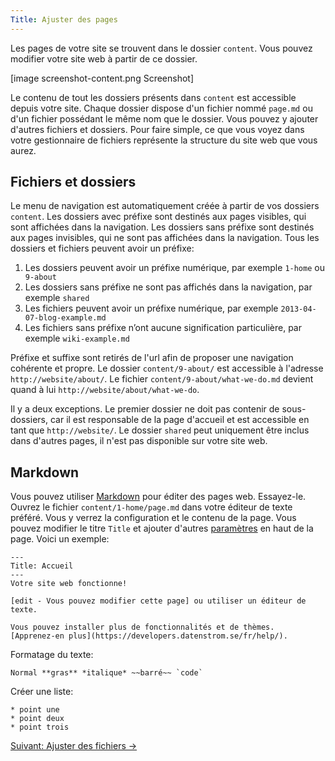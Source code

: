 ```yaml
---
Title: Ajuster des pages
---
```

Les pages de votre site se trouvent dans le dossier `content`. Vous pouvez modifier votre site web à partir de ce dossier.

[image screenshot-content.png Screenshot]

Le contenu de tout les dossiers présents dans `content` est accessible depuis votre site. Chaque dossier dispose d'un fichier nommé `page.md` ou d'un fichier possédant le même nom que le dossier. Vous pouvez y ajouter d'autres fichiers et dossiers. Pour faire simple, ce que vous voyez dans votre gestionnaire de fichiers représente la structure du site web que vous aurez.

## Fichiers et dossiers

Le menu de navigation est automatiquement créée à partir de vos dossiers `content`. Les dossiers avec préfixe sont destinés aux pages visibles, qui sont affichées dans la navigation. Les dossiers sans préfixe sont destinés aux pages invisibles, qui ne sont pas affichées dans la navigation. Tous les dossiers et fichiers peuvent avoir un préfixe:

1. Les dossiers peuvent avoir un préfixe numérique, par exemple `1-home` ou` 9-about`
2. Les dossiers sans préfixe ne sont pas affichés dans la navigation, par exemple `shared`
3. Les fichiers peuvent avoir un préfixe numérique, par exemple `2013-04-07-blog-example.md`
4. Les fichiers sans préfixe n’ont aucune signification particulière, par exemple `wiki-example.md`

Préfixe et suffixe sont retirés de l'url afin de proposer une navigation cohérente et propre. Le dossier `content/9-about/` est accessible à l'adresse `http://website/about/`. Le fichier `content/9-about/what-we-do.md` devient quand à lui `http://website/about/what-we-do`. 

Il y a deux exceptions. Le premier dossier ne doit pas contenir de sous-dossiers, car il est responsable de la page d'accueil et est accessible en tant que `http://website/`. Le dossier `shared` peut uniquement être inclus dans d'autres pages, il n'est pas disponible sur votre site web.

## Markdown

Vous pouvez utiliser [Markdown](markdown-cheat-sheet) pour éditer des pages web. Essayez-le. Ouvrez le fichier `content/1-home/page.md` dans votre éditeur de texte préféré. Vous y verrez la configuration et le contenu de la page. Vous pouvez modifier le titre `Title` et ajouter d'autres [paramètres](markdown-cheat-sheet#paramètres) en haut de la page. Voici un exemple:

    ---
    Title: Accueil
    ---
    Votre site web fonctionne!
    
    [edit - Vous pouvez modifier cette page] ou utiliser un éditeur de texte.
    
    Vous pouvez installer plus de fonctionnalités et de thèmes.
    [Apprenez-en plus](https://developers.datenstrom.se/fr/help/).

Formatage du texte:

    Normal **gras** *italique* ~~barré~~ `code`

Créer une liste:

    * point une
    * point deux
    * point trois

[Suivant: Ajuster des fichiers →](adjusting-media)

